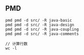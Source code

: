 ## PMD

```
pmd pmd -d src/ -R java-basic
pmd pmd -d src/ -R java-design
pmd pmd -d src/ -R java-coupling
pmd pmd -d src/ -R java-comments
```

```
// 计算行数
wc -l
```


